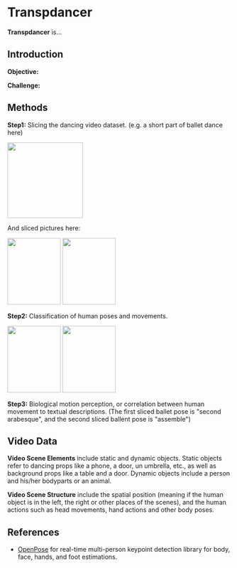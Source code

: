 # Transpdancer

**Transpdancer** is...

## Introduction

**Objective:**

**Challenge:**

## Methods

**Step1:** Slicing the dancing video dataset. (e.g. a short part of ballet dance here)

<img src="https://github.com/Yuni0217/Transpdance/blob/main/Figures/ballet.gif" width="170" height="170">

And sliced pictures here: 

<img src="https://github.com/Yuni0217/Transpdance/blob/main/Figures/balletslice1.png" width="120" height="150"> <img src="https://github.com/Yuni0217/Transpdance/blob/main/Figures/balletslice2.png" width="120" height="150">

**Step2:** Classification of human poses and movements. 

<img src="https://github.com/Yuni0217/Transpdance/blob/main/Figures/balletedited1.png" width="120" height="150"> <img src="https://github.com/Yuni0217/Transpdance/blob/main/Figures/balletedited2.png" width="120" height="150">

**Step3:** Biological motion perception, or correlation between human movement to textual descriptions. (The first sliced ballet pose is "second arabesque", and the second sliced ballent pose is "assemble")

## Video Data

**Video Scene Elements** include static and dynamic objects. Static objects refer to dancing props like a phone, a door, un umbrella, etc., as well as background props like a table and a door. Dynamic objects include a person and his/her bodyparts or an animal. 

**Video Scene Structure** include the spatial position (meaning if the human object is in the left, the right or other places of the scenes), and the human actions such as head movements, hand actions and other body poses. 

## References

* [OpenPose](https://github.com/CMU-Perceptual-Computing-Lab/openpose) for real-time multi-person keypoint detection library for body, face, hands, and foot estimations.

